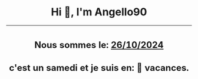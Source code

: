 <h1 align='center'>Hi 👋, I'm Angello90</h1>
<div align='center'>

|<h2 align='center'>Nous sommes le: <u>26/10/2024</u></h2><h2 align='center'>c'est un samedi et je suis  en: 🌴 vacances.</h2>|
|---
</div>
